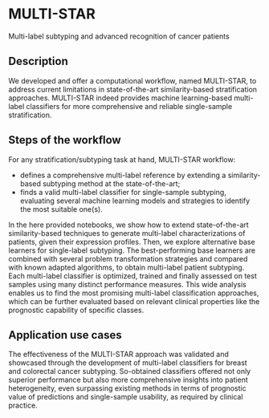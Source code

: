 # MULTI-STAR
Multi-label subtyping and advanced recognition of cancer patients

## Description
We developed and offer a computational workflow, named MULTI-STAR, to address current limitations in state-of-the-art similarity-based stratification approaches. 
MULTI-STAR indeed provides machine learning-based multi-label classifiers for more comprehensive and reliable single-sample stratification.

## Steps of the workflow 
For any stratification/subtyping task at hand, MULTI-STAR workflow:  
- defines a comprehensive multi-label reference by extending a similarity-based subtyping method at the state-of-the-art;
- finds a valid multi-label classifier for single-sample subtyping, evaluating several machine learning models and strategies to identify the most suitable one(s).

In the here provided notebooks, we show how to extend state-of-the-art similarity-based techniques to generate multi-label characterizations of patients, given their expression profiles.
Then, we explore alternative base learners for single-label subtyping. The best-performing base learners are combined with several problem transformation strategies
and compared with known adapted algorithms, to obtain multi-label patient subtyping.
Each multi-label classifier is optimized, trained and finally assessed on test samples using many distinct performance measures. 
This wide analysis enables us to find the most promising multi-label classification approaches, 
which can be further evaluated based on relevant clinical properties like the prognostic capability of specific classes.


## Application use cases
The effectiveness of the MULTI-STAR approach was validated and showcased through the development of multi-label classifiers for breast and colorectal cancer subtyping. 
So-obtained classifiers offered not only superior performance but also more comprehensive insights into patient heterogeneity, even surpassing existing methods in terms of prognostic value of predictions and single-sample usability, as required by clinical practice.


